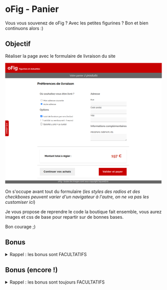 # oFig - Panier

Vous vous souvenez de oFig ? Avec les petites figurines ? Bon et bien continuons alors :) 

## Objectif

Réaliser la page avec le formulaire de livraison du site

![page-panier](ressources/resultat-sans-table.png)

On s'occupe avant tout du formulaire (_les styles des radios et des checkboxes peuvent varier d'un navigateur à l'autre, on ne va pas les customiser ici_)

Je vous propose de reprendre le code la boutique fait ensemble, vous aurez images et css de base pour repartir sur de bonnes bases.

Bon courage ;)

## Bonus
<details>
<summary>Rappel : les bonus sont FACULTATIFS</summary>

![bonus](ressources/resultat.png)

Pour la partie "Votre panier", vous aurez besoin d'utiliser la balise [table](https://developer.mozilla.org/fr/docs/Web/HTML/Element/table) et tous ses copains (`tr`, `td`, `thead`, `tbody`, `tfoot`...)

Vous pouvez vous aider de [cette page](https://developer.mozilla.org/fr/docs/Apprendre/HTML/Tableaux/Basics) pour mieux comprendre comment tout ça s'utilise !
</details>

## Bonus (encore !)

<details>
<summary>Rappel : les bonus sont toujours FACULTATIFS</summary>

Trouvez un moyen de griser une ligne sur deux dans le tableau, en une seule instruction CSS !

![bonus](ressources/bonus.png)
</details>

